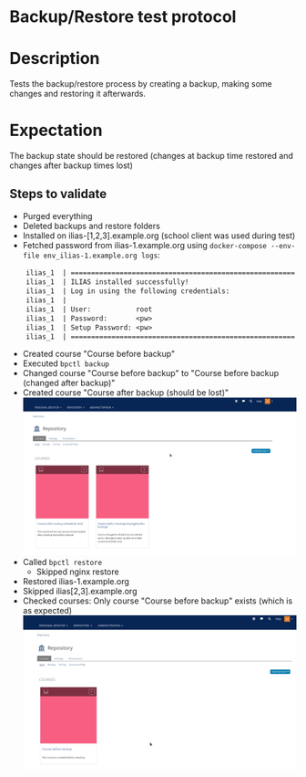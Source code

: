 # Backup/Restore test protocol
# Description
Tests the backup/restore process by creating a backup, making some changes and restoring it afterwards.
# Expectation
The backup state should be restored (changes at backup time restored and changes after backup times lost)

## Steps to validate
- Purged everything
- Deleted backups and restore folders
- Installed on ilias-[1,2,3].example.org (school client was used during test)
- Fetched password from ilias-1.example.org using `docker-compose --env-file env_ilias-1.example.org logs`:
```
    ilias_1  | =======================================================
    ilias_1  | ILIAS installed successfully!
    ilias_1  | Log in using the following credentials:
    ilias_1  | 
    ilias_1  | User:           root
    ilias_1  | Password:       <pw>
    ilias_1  | Setup Password: <pw>
    ilias_1  | =======================================================
```
- Created course "Course before backup"
- Executed `bpctl backup`
- Changed course "Course before backup" to "Course before backup (changed after backup)"
- Created course "Course after backup (should be lost)"
![screenshot that shows the current state before restore is called (course titles "Course before backup (changed after backup)" and "Course after backup (should be lost)"](screenshot_before_backup.png)
- Called `bpctl restore`
    - Skipped nginx restore
- Restored ilias-1.example.org
- Skipped ilias[2,3].example.org
- Checked courses: Only course "Course before backup" exists (which is as expected)
![screenshot that shows the state after restore was called (course titles "Course before backup (changed after backup)" and "Course after backup (should be lost)"](screenshot_after_restore.png)